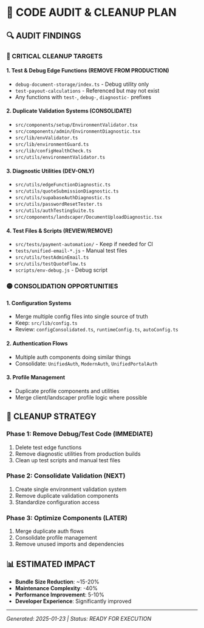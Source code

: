 # 🧹 CODE AUDIT & CLEANUP PLAN

## 🔍 AUDIT FINDINGS

### 🔴 CRITICAL CLEANUP TARGETS

#### 1. **Test & Debug Edge Functions** (REMOVE FROM PRODUCTION)
- `debug-document-storage/index.ts` - Debug utility only
- `test-payout-calculations` - Referenced but may not exist
- Any functions with `test-`, `debug-`, `diagnostic-` prefixes

#### 2. **Duplicate Validation Systems** (CONSOLIDATE)
- `src/components/setup/EnvironmentValidator.tsx`
- `src/components/admin/EnvironmentDiagnostic.tsx` 
- `src/lib/envValidator.ts`
- `src/lib/environmentGuard.ts`
- `src/lib/configHealthCheck.ts`
- `src/utils/environmentValidator.ts`

#### 3. **Diagnostic Utilities** (DEV-ONLY)
- `src/utils/edgeFunctionDiagnostic.ts`
- `src/utils/quoteSubmissionDiagnostic.ts`
- `src/utils/supabaseAuthDiagnostic.ts`
- `src/utils/passwordResetTester.ts`
- `src/utils/authTestingSuite.ts`
- `src/components/landscaper/DocumentUploadDiagnostic.tsx`

#### 4. **Test Files & Scripts** (REVIEW/REMOVE)
- `src/tests/payment-automation/` - Keep if needed for CI
- `tests/unified-email-*.js` - Manual test files
- `src/utils/testAdminEmail.ts`
- `src/utils/testQuoteFlow.ts`
- `scripts/env-debug.js` - Debug script

### 🟡 CONSOLIDATION OPPORTUNITIES

#### 1. **Configuration Systems**
- Merge multiple config files into single source of truth
- Keep: `src/lib/config.ts`
- Review: `configConsolidated.ts`, `runtimeConfig.ts`, `autoConfig.ts`

#### 2. **Authentication Flows**
- Multiple auth components doing similar things
- Consolidate: `UnifiedAuth`, `ModernAuth`, `UnifiedPortalAuth`

#### 3. **Profile Management**
- Duplicate profile components and utilities
- Merge client/landscaper profile logic where possible

## 🎯 CLEANUP STRATEGY

### Phase 1: Remove Debug/Test Code (IMMEDIATE)
1. Delete test edge functions
2. Remove diagnostic utilities from production builds
3. Clean up test scripts and manual test files

### Phase 2: Consolidate Validation (NEXT)
1. Create single environment validation system
2. Remove duplicate validation components
3. Standardize configuration access

### Phase 3: Optimize Components (LATER)
1. Merge duplicate auth flows
2. Consolidate profile management
3. Remove unused imports and dependencies

## 📊 ESTIMATED IMPACT
- **Bundle Size Reduction**: ~15-20%
- **Maintenance Complexity**: -40%
- **Performance Improvement**: 5-10%
- **Developer Experience**: Significantly improved

---
*Generated: 2025-01-23 | Status: READY FOR EXECUTION*